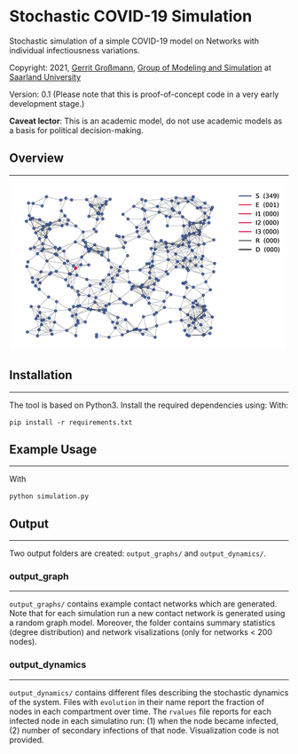 # Stochastic COVID-19 Simulation
Stochastic simulation of a simple COVID-19 model on Networks with individual infectiousness variations.

Copyright: 2021, [Gerrit Großmann](https://mosi.uni-saarland.de/people/gerrit/), [Group of Modeling and Simulation](https://mosi.uni-saarland.de/) at [Saarland University](http://www.cs.uni-saarland.de/)

Version: 0.1 (Please note that this is proof-of-concept code in a very early development stage.)

**Caveat lector**: This is an academic model, do not use academic models as a basis for political decision-making.

## Overview
------------------
![Animation](https://github.com/gerritgr/StochasticNetworkedCovid19/raw/master/anim-opt.gif)


## Installation
------------------
The tool is based on Python3. Install the required dependencies using:
With:
```console
pip install -r requirements.txt
```

## Example Usage
-----------------
With
```console
python simulation.py
```


## Output
-----------------
Two output folders are created: `output_graphs/` and  `output_dynamics/`.

### output_graph
-----------------
`output_graphs/` contains example contact networks which are generated. Note that for each simulation run a new contact network is generated using a random graph model.
Moreover, the folder contains summary statistics (degree distribution) and network visalizations (only for networks < 200 nodes).

### output_dynamics
-----------------
`output_dynamics/` contains different files describing the stochastic dynamics of the system. Files with `evolution` in their name report the fraction of nodes in each compartment over time.
The `rvalues` file reports for each infected node in each simulatino run: (1) when the node became infected, (2) number of secondary infections of that node. 
Visualization code is not provided. 

